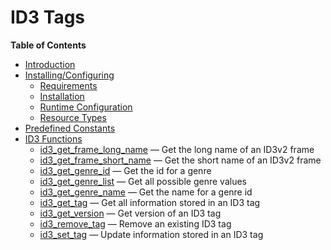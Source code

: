 ID3 Tags
========

**Table of Contents**

-   [Introduction](/intro/id3.html)
-   [Installing/Configuring](/id3/setup.html)
    -   [Requirements](/id3/setup.html#Requirements)
    -   [Installation](/id3/setup.html#Installation)
    -   [Runtime Configuration](/id3/setup.html#Runtime%20Configuration)
    -   [Resource Types](/id3/setup.html#Resource%20Types)
-   [Predefined Constants](/id3/constants.html)
-   [ID3 Functions](/ref/id3.html)
    -   [id3\_get\_frame\_long\_name](/ref/id3.html#id3_get_frame_long_name)
        — Get the long name of an ID3v2 frame
    -   [id3\_get\_frame\_short\_name](/ref/id3.html#id3_get_frame_short_name)
        — Get the short name of an ID3v2 frame
    -   [id3\_get\_genre\_id](/ref/id3.html#id3_get_genre_id) — Get the
        id for a genre
    -   [id3\_get\_genre\_list](/ref/id3.html#id3_get_genre_list) — Get
        all possible genre values
    -   [id3\_get\_genre\_name](/ref/id3.html#id3_get_genre_name) — Get
        the name for a genre id
    -   [id3\_get\_tag](/ref/id3.html#id3_get_tag) — Get all information
        stored in an ID3 tag
    -   [id3\_get\_version](/ref/id3.html#id3_get_version) — Get version
        of an ID3 tag
    -   [id3\_remove\_tag](/ref/id3.html#id3_remove_tag) — Remove an
        existing ID3 tag
    -   [id3\_set\_tag](/ref/id3.html#id3_set_tag) — Update information
        stored in an ID3 tag
